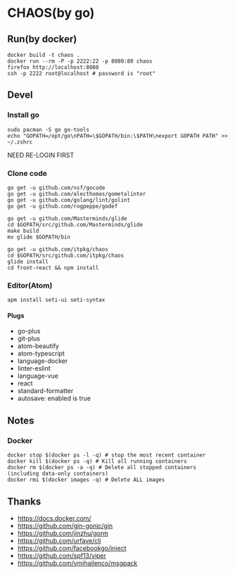 # CHAOS(by go)

## Run(by docker)

```
docker build -t chaos .
docker run --rm -P -p 2222:22 -p 8080:80 chaos
firefox http://localhost:8080
ssh -p 2222 root@localhost # password is "root"
```

## Devel
### Install go
```
sudo pacman -S go go-tools
echo "GOPATH=/opt/go\nPATH=\$GOPATH/bin:\$PATH\nexport GOPATH PATH" >> ~/.zshrc
```
NEED RE-LOGIN FIRST
### Clone code

```
go get -u github.com/nsf/gocode
go get -u github.com/alecthomas/gometalinter
go get -u github.com/golang/lint/golint
go get -u github.com/rogpeppe/godef

go get -u github.com/Masterminds/glide
cd $GOPATH/src/github.com/Masterminds/glide
make build
mv glide $GOPATH/bin

go get -u github.com/itpkg/chaos
cd $GOPATH/src/github.com/itpkg/chaos
glide install
cd front-react && npm install
```

### Editor(Atom)

```
apm install seti-ui seti-syntax
```

#### Plugs

- go-plus
- git-plus
- atom-beautify
- atom-typescript
- language-docker
- linter-eslint
- language-vue
- react
- standard-formatter
- autosave: enabled is true

## Notes

### Docker

```
docker stop $(docker ps -l -q) # stop the most recent container
docker kill $(docker ps -q) # Kill all running containers
docker rm $(docker ps -a -q) # Delete all stopped containers (including data-only containers)
docker rmi $(docker images -q) # Delete ALL images
```

## Thanks

- <https://docs.docker.com/>
- <https://github.com/gin-gonic/gin>
- <https://github.com/jinzhu/gorm>
- <https://github.com/urfave/cli>
- <https://github.com/facebookgo/inject>
- <https://github.com/spf13/viper>
- <https://github.com/vmihailenco/msgpack>
